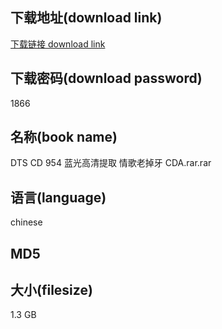 ## 下载地址(download link)
[下载链接 download link](https://voluble-croquembouche-d321dc.netlify.app/?s=DTS+CD+954+%E8%93%9D%E5%85%89%E9%AB%98%E6%B8%85%E6%8F%90%E5%8F%96+%E6%83%85%E6%AD%8C%E8%80%81%E6%8E%89%E7%89%99+CDA.rar)

## 下载密码(download password)
1866

## 名称(book name)
DTS CD 954 蓝光高清提取 情歌老掉牙 CDA.rar.rar

## 语言(language)
chinese

## MD5


## 大小(filesize)
1.3 GB
